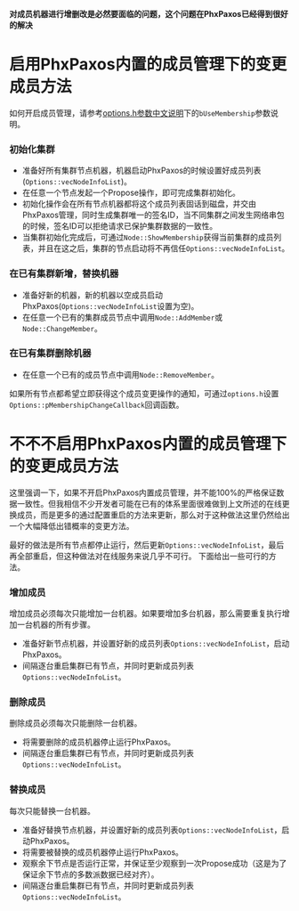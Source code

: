 **对成员机器进行增删改是必然要面临的问题，这个问题在PhxPaxos已经得到很好的解决**

# 启用PhxPaxos内置的成员管理下的变更成员方法

如何开启成员管理，请参考[options.h参数中文说明](https://github.com/tencent-wechat/phxpaxos/wiki/options.h%E5%8F%82%E6%95%B0%E4%B8%AD%E6%96%87%E8%AF%B4%E6%98%8E)下的`bUseMembership`参数说明。

### 初始化集群

- 准备好所有集群节点机器，机器启动PhxPaxos的时候设置好成员列表(`Options::vecNodeInfoList`)。
- 在任意一个节点发起一个Propose操作，即可完成集群初始化。
- 初始化操作会在所有节点机器都将这个成员列表固话到磁盘，并交由PhxPaxos管理，同时生成集群唯一的签名ID，当不同集群之间发生网络串包的时候，签名ID可以拒绝请求已保护集群数据的一致性。
- 当集群初始化完成后，可通过`Node::ShowMembership`获得当前集群的成员列表，并且在这之后，集群的节点启动将不再信任`Options::vecNodeInfoList`。

### 在已有集群新增，替换机器

 - 准备好新的机器，新的机器以空成员启动PhxPaxos(`Options::vecNodeInfoList`设置为空)。
 - 在任意一个已有的集群成员节点中调用`Node::AddMember`或`Node::ChangeMember`。

### 在已有集群删除机器

 - 在任意一个已有的成员节点中调用`Node::RemoveMember`。

如果所有节点都希望立即获得这个成员变更操作的通知，可通过`options.h`设置`Options::pMembershipChangeCallback`回调函数。

# 不不不启用PhxPaxos内置的成员管理下的变更成员方法

这里强调一下，如果不开启PhxPaxos内置成员管理，并不能100%的严格保证数据一致性。但我相信不少开发者可能在已有的体系里面很难做到上文所述的在线更换成员，而是更多的通过配置重启的方法来更新，那么对于这种做法这里仍然给出一个大幅降低出错概率的变更方法。

最好的做法是所有节点都停止运行，然后更新`Options::vecNodeInfoList`，最后再全部重启，但这种做法对在线服务来说几乎不可行。
下面给出一些可行的方法。

### 增加成员

增加成员必须每次只能增加一台机器。如果要增加多台机器，那么需要重复执行增加一台机器的所有步骤。

- 准备好新节点机器，并设置好新的成员列表`Options::vecNodeInfoList`，启动PhxPaxos。
- 间隔逐台重启集群已有节点，并同时更新成员列表`Options::vecNodeInfoList`。

### 删除成员

删除成员必须每次只能删除一台机器。

- 将需要删除的成员机器停止运行PhxPaxos。
- 间隔逐台重启集群已有节点，并同时更新成员列表`Options::vecNodeInfoList`。

### 替换成员

每次只能替换一台机器。

- 准备好替换节点机器，并设置好新的成员列表`Options::vecNodeInfoList`，启动PhxPaxos。
- 将需要被替换的成员机器停止运行PhxPaxos。
- 观察余下节点是否运行正常，并保证至少观察到一次Propose成功（这是为了保证余下节点的多数派数据已经对齐）。
- 间隔逐台重启集群已有节点，并同时更新成员列表`Options::vecNodeInfoList`。